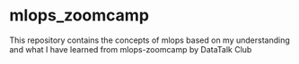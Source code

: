 # mlops_zoomcamp
This repository contains  the concepts of mlops  based on my understanding and what I have learned from mlops-zoomcamp by DataTalk Club
